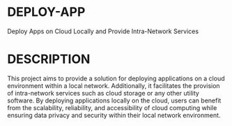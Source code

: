 # DEPLOY-APP
Deploy Apps on Cloud Locally and Provide Intra-Network Services
# DESCRIPTION
This project aims to provide a solution for deploying applications on a cloud environment within a local network. Additionally, it facilitates the provision of intra-network services such as cloud storage or any other utility software. By deploying applications locally on the cloud, users can benefit from the scalability, reliability, and accessibility of cloud computing while ensuring data privacy and security within their local network environment.
